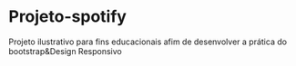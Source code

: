 # Projeto-spotify
 Projeto ilustrativo para fins educacionais afim de desenvolver a prática do bootstrap&Design Responsivo
